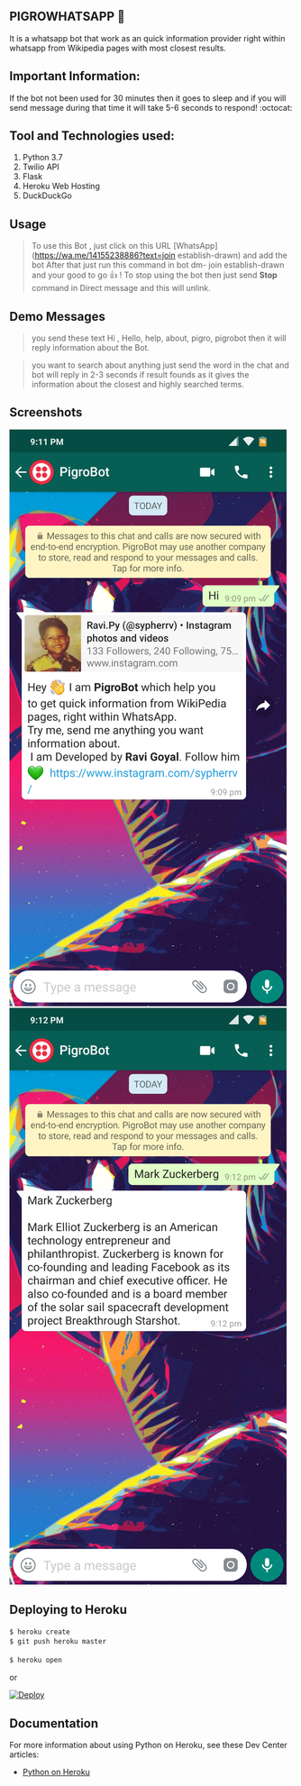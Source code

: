 ## PIGROWHATSAPP :rocket:

It is a whatsapp bot that work as an quick information provider right within whatsapp from Wikipedia pages with most closest results. 

## Important Information:

If the bot not been used for 30 minutes then it goes to sleep and if you will send message during that time it will take 5-6 seconds to respond! :octocat:

## Tool and Technologies used:
1. Python 3.7
2. Twilio API
3. Flask
4. Heroku Web Hosting
5. DuckDuckGo




## Usage 

> To use this Bot , just click on this URL [WhatsApp](https://wa.me/14155238886?text=join establish-drawn) and add the bot
> After that just run this command in bot dm- join establish-drawn and your good to go :+1: !
> To stop using the bot then just send **Stop** command in Direct message and this will unlink. 


## Demo Messages
> you send these text 
> Hi , Hello, help, about, pigro, pigrobot then it will reply information about the Bot.

>you want to search about anything just send the word in the chat and bot will reply in 2-3 seconds if result founds as it 
> gives the information about the closest and highly searched terms.


## Screenshots 

![Image1](assets/Screenshot_2019-10-19-21-11-26-885_com.whatsapp.png)
![Image2](assets/Screenshot_2019-10-19-21-12-20-248_com.whatsapp.png)








## Deploying to Heroku

```sh
$ heroku create
$ git push heroku master

$ heroku open
```
or

[![Deploy](https://www.herokucdn.com/deploy/button.svg)](https://heroku.com/deploy)

## Documentation

For more information about using Python on Heroku, see these Dev Center articles:

- [Python on Heroku](https://devcenter.heroku.com/categories/python)

